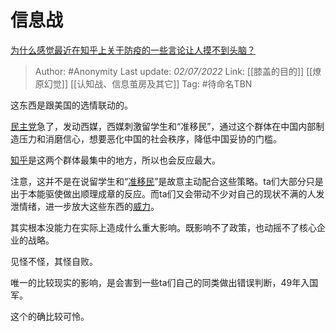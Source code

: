 # 信息战
[为什么感觉最近在知乎上关于防疫的一些言论让人摸不到头脑？](https://www.zhihu.com/question/525657454/answer/2545219140)

> Author: #Anonymity
> Last update: *02/07/2022*
> Link: [[膝盖的目的]] [[燎原幻觉]] [[认知战、信息茧房及其它]]
> Tag: #待命名TBN

这东西是跟美国的选情联动的。

[民主党](https://www.zhihu.com/search?q=%E6%B0%91%E4%B8%BB%E5%85%9A&search_source=Entity&hybrid_search_source=Entity&hybrid_search_extra=%7B%22sourceType%22%3A%22answer%22%2C%22sourceId%22%3A2545219140%7D)急了，发动西媒，西媒刺激留学生和“准移民”，通过这个群体在中国内部制造压力和消磨信心，想要恶化中国的社会秩序，降低中国妥协的门槛。

[知乎](https://www.zhihu.com/search?q=%E7%9F%A5%E4%B9%8E&search_source=Entity&hybrid_search_source=Entity&hybrid_search_extra=%7B%22sourceType%22%3A%22answer%22%2C%22sourceId%22%3A2545219140%7D)是这两个群体最集中的地方，所以也会反应最大。

注意，这并不是在说留学生和“[准移民](https://www.zhihu.com/search?q=%E5%87%86%E7%A7%BB%E6%B0%91&search_source=Entity&hybrid_search_source=Entity&hybrid_search_extra=%7B%22sourceType%22%3A%22answer%22%2C%22sourceId%22%3A2545219140%7D)”是故意主动配合这些策略。ta们大部分只是出于本能驱使做出顺理成章的反应。而ta们又会带动不少对自己的现状不满的人发泄情绪，进一步放大这些东西的[威力](https://www.zhihu.com/search?q=%E5%A8%81%E5%8A%9B&search_source=Entity&hybrid_search_source=Entity&hybrid_search_extra=%7B%22sourceType%22%3A%22answer%22%2C%22sourceId%22%3A2545219140%7D)。

其实根本没能力在实际上造成什么重大影响。既影响不了政策，也动摇不了核心企业的战略。

见怪不怪，其怪自败。

唯一的比较现实的影响，是会害到一些ta们自己的同类做出错误判断，49年入国军。

这个的确比较可怜。
